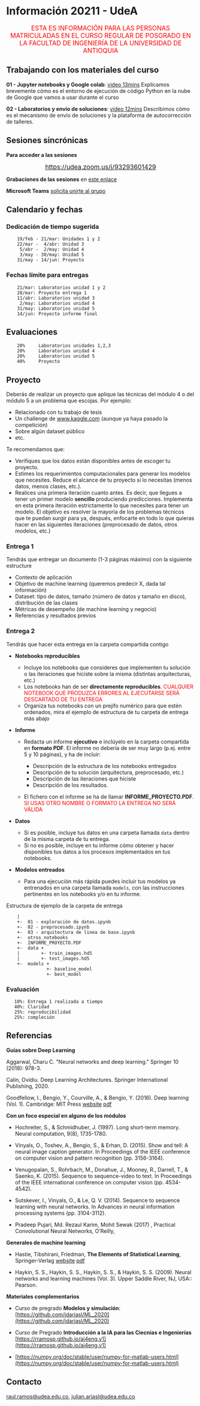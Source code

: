 # Información 20211 - UdeA

<center><big>
<font color='red'>ESTA ES INFORMACIÓN PARA LAS PERSONAS MATRICULADAS EN EL CURSO REGULAR DE POSGRADO
EN LA FACULTAD DE INGENIERÍA DE LA UNIVERSIDAD DE ANTIOQUIA
</font>
</center></big>

## Trabajando con los materiales del curso

**01 - Jupyter notebooks y Google colab**: [video 13mins](https://youtu.be/KajSbrEBZ5k) Explicamos brevemente cómo es el entorno de ejecución de código Python en la nube de Google que vamos a usar durante el curso

**02 - Laboratorios y envío de soluciones**: [video 12mins](https://youtu.be/D6MuCnXc5LM) Describimos cómo es el mecanismo de envío de soluciones y la plataforma de autocorrección de talleres.

## Sesiones sincrónicas

**Para acceder a las sesiones** 
<center><big><a href='https://udea.zoom.us/j/93293601429'>https://udea.zoom.us/j/93293601429</a></big></center>

**Grabaciones de las sesiones** en [este enlace](http://ingeniaudea.edu.co/zoom-recordings/recordings/docenciaingenia52@udea.edu.co/93293601429/2021-02-28)

**Microsoft Teams** [solicita unirte al grupo](https://teams.microsoft.com/l/team/19%3a6de4115d8021419bbc0ad89e4101a710%40thread.tacv2/conversations?groupId=7d20fb63-17ce-40ec-bbac-fbc7747c9311&tenantId=99e1e721-7184-498e-8aff-b2ad4e53c1c2)


## Calendario y fechas

### Dedicación de tiempo sugerida

        19/feb - 21/mar: Unidades 1 y 2
        22/mar -  4/abr: Unidad 3
         5/abr -  2/may: Unidad 4
         3/may - 30/may: Unidad 5
        31/may - 14/jun: Proyecto

### Fechas límite para entregas

        21/mar: Laboratorios unidad 1 y 2
        28/mar: Proyecto entrega 1
        11/abr: Laboratorios unidad 3        
         2/may: Laboratorios unidad 4
        31/may: Laboratorios unidad 5
        14/jun: Proyecto informe final


## Evaluaciones

        20%     Laboratorios unidades 1,2,3
        20%     Laboratorios unidad 4
        20%     Laboratorios unidad 5
        40%     Proyecto 
        
## Proyecto

Deberás de realizar un proyecto que aplique las técnicas del módulo 4 o del módulo 5 a un problema que escojas. Por ejemplo:

- Relacionado con tu trabajo de tesis
- Un challenge de www.kaggle.com (aunque ya haya pasado la competición)
- Sobre algún dataset público
- etc.

Te recomendamos que:

- Verifiques que los datos están disponibles antes de escoger tu proyecto.
- Estimes los requerimientos computacionales para generar los modelos que necesites. Reduce el alcance de tu proyecto si lo necesitas (menos datos, menos clases, etc.).
- Realices una primera iteración cuanto antes. Es decir, que llegues a tener un primer modelo **sencillo** produciendo predicciones. Implementa en esta primera iteración estrictamente lo que necesites para tener un modelo. El objetivo es resolver la mayoría de los problemas técnicos que te puedan surgir para ya, después, enfocarte en todo lo que quieras hacer en las siguientes iteraciones (preprocesado de datos, otros modelos, etc.)

### Entrega 1

Tendrás que entregar un documento (1-3 páginas máximo) con la siguiente estructure
- Contexto de aplicación 
- Objetivo de machine learning (queremos predecir X, dada tal información)
- Dataset: tipo de datos, tamaño (número de datos y tamaño en disco), distribución de las clases
- Métricas de desempeño (de machine learning y negocio)
- Referencias y resultados previos

### Entrega 2

Tendrás que hacer esta entrega en la carpeta compartida contigo

- **Notebooks reproducibles**
   - Incluye los notebooks que consideres que implementen tu solución o las iteraciones
     que hiciste sobre la misma (distintas arquitecturas, etc.)
   - Los notebooks han de ser **directamente reproducibles**. <font color='red'>CUALQUIER
     NOTEBOOK QUE PRODUZCA ERRORES AL EJECUTARSE SERÁ DESCARTADO DE TU ENTREGA</font>
   - Organiza tus notebooks con un prejifo numérico para que estén ordenados, mira el ejemplo
     de estructura de tu carpeta de entrega más abajo

- **Informe**

   - Redacta un informe **ejecutivo** e inclúyelo en la carpeta compartida en **formato PDF**.
     El informe no debería de ser muy largo (p.ej. entre 5 y 10 páginas), y ha de incluir:
        - Descripción de la estructura de los notebooks entregados
        - Descripción de tu solución (arquitectura, preprocesado, etc.)
        - Descripción de las iteraciones que hiciste
        - Descripción de los resultados.

   - El fichero con el informe se ha de llamar **INFORME_PROYECTO.PDF**. <font color="red">SI
     USAS OTRO NOMBRE O FORMATO LA ENTREGA NO SERÁ VÁLIDA</font>

- **Datos**
   - Si es posible, incluye tus datos en una carpeta llamada `data` dentro de la misma
     carpeta de tu entrega.
   - Si no es posible, incluye en tu informe cómo obtener y hacer disponibles tus datos
     a los procesos implementados en tus notebooks.

- **Modelos entreados**
   - Para una ejecución más rápida puedes incluir tus modelos ya entrenados en una 
     carpeta llamada `models`, con las instrucciones pertinentes en los notebooks y/o
     en tu informe.


Estructura de ejemplo de la carpeta de entrega

        |
        +-  01 - exploración de datos.ipynb
        +-  02 - preprocesado.ipynb
        +-  03 - arquitectura de linea de base.ipynb
        +-  otros_notebooks
        +-  INFORME_PROYECTO.PDF
        +-  data +
        |        +- train_images.hd5
        |        +- test_images.hd5
        +-  models +
                   +- baseline_model
                   +- best_model 
        



### Evaluación

       10%: Entrega 1 realizada a tiempo
       40%: Claridad
       25%: reproducibilidad
       25%: compleción


## Referencias

**Guías sobre Deep Learning**

Aggarwal, Charu C. "Neural networks and deep learning." Springer 10 (2018): 978-3.

Calin, Ovidiu. Deep Learning Architectures. Springer International Publishing, 2020.

Goodfellow, I., Bengio, Y., Courville, A., & Bengio, Y. (2016). Deep learning (Vol. 1). Cambridge: MIT Press [website](https://www.deeplearningbook.org/) [pdf](https://github.com/janishar/mit-deep-learning-book-pdf)


**Con un foco especial en alguno de los módulos**

- Hochreiter, S., & Schmidhuber, J. (1997). Long short-term memory. Neural computation, 9(8), 1735-1780.

- Vinyals, O., Toshev, A., Bengio, S., & Erhan, D. (2015). Show and tell: A neural image caption generator. In Proceedings of the IEEE conference on computer vision and pattern recognition (pp. 3156-3164).

- Venugopalan, S., Rohrbach, M., Donahue, J., Mooney, R., Darrell, T., & Saenko, K. (2015). Sequence to sequence-video to text. In Proceedings of the IEEE international conference on computer vision (pp. 4534-4542).

- Sutskever, I., Vinyals, O., & Le, Q. V. (2014). Sequence to sequence learning with neural networks. In Advances in neural information processing systems (pp. 3104-3112).

- Pradeep Pujari, Md. Rezaul Karim, Mohit Sewak (2017) , Practical Convolutional Neural Networks, O’Reilly, 

**Generales de machine learning**

- Hastie, Tibshirani, Friedman, **The Elements of Statistical Learning**, Springer-Verlag [website](https://web.stanford.edu/~hastie/ElemStatLearn/) [pdf](https://web.stanford.edu/~hastie/ElemStatLearn/printings/ESLII_print12.pdf)

- Haykin, S. S., Haykin, S. S., Haykin, S. S., & Haykin, S. S. (2009). Neural networks and learning machines (Vol. 3). Upper Saddle River, NJ, USA:: Pearson.

**Materiales complementarios**

- Curso de pregrado **Modelos y simulación**: [https://github.com/jdariasl/ML_2020](https://github.com/jdariasl/ML_2020)

- Curso de Pregrado **Introducción a la IA para las Ciecnias e Ingenierías** [https://rramosp.github.io/ai4eng.v1](https://rramosp.github.io/ai4eng.v1)


- [https://numpy.org/doc/stable/user/numpy-for-matlab-users.html](https://numpy.org/doc/stable/user/numpy-for-matlab-users.html)



## Contacto

[raul.ramos@udea.edu.co](mailto:raul.ramos@udea.edu.co), [julian.ariasl@udea.edu.co](mailto:julian.ariasl@udea.edu.co)

